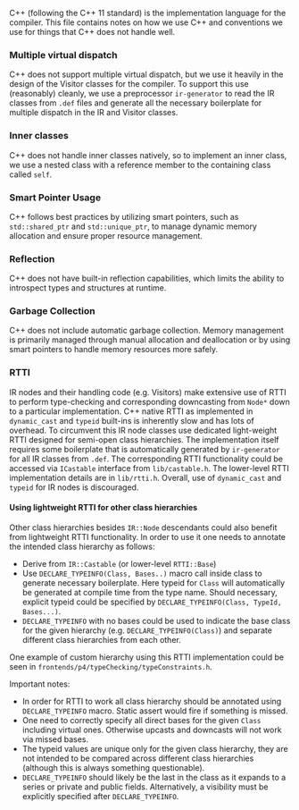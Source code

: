C++ (following the C++ 11 standard) is the implementation language for
the compiler.  This file contains notes on how we use C++ and conventions
we use for things that C++ does not handle well.

### Multiple virtual dispatch

C++ does not support multiple virtual dispatch, but we use it heavily in
the design of the Visitor classes for the compiler.  To support this use
(reasonably) cleanly, we use a preprocessor `ir-generator` to read the
IR classes from `.def` files and generate all the necessary boilerplate
for multiple dispatch in the IR and Visitor classes.

### Inner classes

C++ does not handle inner classes natively, so to implement an inner class,
we use a nested class with a reference member to the containing class
called `self`.

### Smart Pointer Usage

C++ follows best practices by utilizing smart pointers, such as `std::shared_ptr` and `std::unique_ptr`, to manage dynamic memory allocation and ensure proper resource management. 

### Reflection

C++ does not have built-in reflection capabilities, which limits the ability to introspect types and structures at runtime.

### Garbage Collection

C++ does not include automatic garbage collection. Memory management is primarily managed through manual allocation and deallocation or by using smart pointers to handle memory resources more safely.

### RTTI
IR nodes and their handling code (e.g. Visitors) make extensive use of RTTI to perform type-checking and corresponding downcasting from `Node*` down to a particular implementation. C++ native RTTI as implemented in `dynamic_cast` and `typeid` built-ins is inherently slow and has lots of overhead. To circumvent this IR node classes use dedicated light-weight RTTI designed for semi-open class hierarchies. The implementation itself requires some boilerplate that is automatically generated by `ir-generator` for all IR classes from `.def`. The corresponding RTTI functionality could be accessed via `ICastable` interface from `lib/castable.h`. The lower-level RTTI implementation details are in `lib/rtti.h`. Overall, use of `dynamic_cast` and `typeid` for IR nodes is discouraged.

#### Using lightweight RTTI for other class hierarchies
Other class hierarchies besides `IR::Node` descendants could also benefit from lightweight RTTI functionality. In order to use it one needs to annotate the intended class hierarchy as follows:
  * Derive from `IR::Castable` (or lower-level `RTTI::Base`)
  * Use `DECLARE_TYPEINFO(Class, Bases..)` macro call inside class to generate necessary boilerplate. Here typeid for `Class` will automatically be generated at compile time from the type name. Should necessary, explicit typeid could be specified by `DECLARE_TYPEINFO(Class, TypeId, Bases...)`.
  * `DECLARE_TYPEINFO` with no bases could be used to indicate the base class for the given hierarchy (e.g. `DECLARE_TYPEINFO(Class)`) and separate different class hierarchies from each other.

One example of custom hierarchy using this RTTI implementation could be seen in `frontends/p4/typeChecking/typeConstraints.h`.

Important notes:
  * In order for RTTI to work all class hierarchy should be annotated using `DECLARE_TYPEINFO` macro. Static assert would fire if something is missed.
  * One need to correctly specify all direct bases for the given `Class` including virtual ones. Otherwise upcasts and downcasts will not work via missed bases.
  * The typeid values are unique only for the given class hierarchy, they are not intended to be compared across different class hierarchies (although this is always something questionable).
  * `DECLARE_TYPEINFO` should likely be the last in the class as it expands to a series or private and public fields. Alternatively, a visibility must be explicitly specified after `DECLARE_TYPEINFO`.
